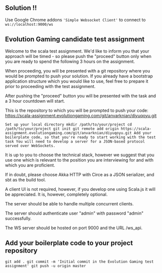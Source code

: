 ## Solution !!
Use Google Chrome addons `'Simple Websocket Client'` to connect to `ws://localhost:9000/ws`

## Evolution Gaming candidate test assignment
Welcome to the scala test assignment.
We'd like to inform you that your approach will be timed - so please push the "proceed" button only when you are ready to spend the following 3 hours on the assignment.

When proceeding, you will be presented with a git repository where you would be prompted to push your solution. If you already have a bootstrap application structure which you would like to use, feel free to prepare it prior to proceeding with the test assignment.

After pushing the "proceed" button you will be presented with the task and a 3 hour countdown will start.

This is the repository to which you will be prompted to push your code: 
https://scala-assignment.evolutiongaming.com/git/anvarknian/diyuqoyu.git

`Set up your local directory
mkdir /path/to/your/project
cd /path/to/your/project
git init
git remote add origin https://scala-assignment.evolutiongaming.com/git/anvarknian/diyuqoyu.git
Add your boilerplate code, so that you're ready to start working with the test task
You will need to develop a server for a JSON-based protocol served over WebSockets.`

It is up to you to choose the technical stack, however we suggest that you use one which is relevant to the position you are interviewing for and with which you are proficient.

If in doubt, please choose Akka HTTP with Circe as a JSON serializer, and sbt as the build tool.

A client UI is not required, however, if you develop one using Scala.js it will be appreciated. It is, however, completely optional.

The server should be able to handle multiple concurrent clients.

The server should authenticate user "admin" with password "admin" successfully.

The WS server should be hosted on port 9000 and the URL /ws_api.

## Add your boilerplate code to your project repository
`git add .
git commit -m 'Initial commit in the Evolution Gaming test assignment'
git push -u origin master`